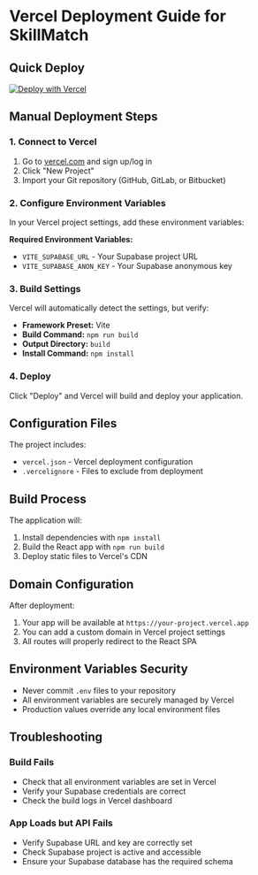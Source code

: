 # Vercel Deployment Guide for SkillMatch

## Quick Deploy

[![Deploy with Vercel](https://vercel.com/button)](https://vercel.com/new/clone?repository-url=https://github.com/yourusername/skillmatch)

## Manual Deployment Steps

### 1. Connect to Vercel
1. Go to [vercel.com](https://vercel.com) and sign up/log in
2. Click "New Project"
3. Import your Git repository (GitHub, GitLab, or Bitbucket)

### 2. Configure Environment Variables
In your Vercel project settings, add these environment variables:

**Required Environment Variables:**
- `VITE_SUPABASE_URL` - Your Supabase project URL
- `VITE_SUPABASE_ANON_KEY` - Your Supabase anonymous key

### 3. Build Settings
Vercel will automatically detect the settings, but verify:
- **Framework Preset:** Vite
- **Build Command:** `npm run build`
- **Output Directory:** `build`
- **Install Command:** `npm install`

### 4. Deploy
Click "Deploy" and Vercel will build and deploy your application.

## Configuration Files

The project includes:
- `vercel.json` - Vercel deployment configuration
- `.vercelignore` - Files to exclude from deployment

## Build Process

The application will:
1. Install dependencies with `npm install`
2. Build the React app with `npm run build`
3. Deploy static files to Vercel's CDN

## Domain Configuration

After deployment:
1. Your app will be available at `https://your-project.vercel.app`
2. You can add a custom domain in Vercel project settings
3. All routes will properly redirect to the React SPA

## Environment Variables Security

- Never commit `.env` files to your repository
- All environment variables are securely managed by Vercel
- Production values override any local environment files

## Troubleshooting

### Build Fails
- Check that all environment variables are set in Vercel
- Verify your Supabase credentials are correct
- Check the build logs in Vercel dashboard

### App Loads but API Fails
- Verify Supabase URL and key are correctly set
- Check Supabase project is active and accessible
- Ensure your Supabase database has the required schema